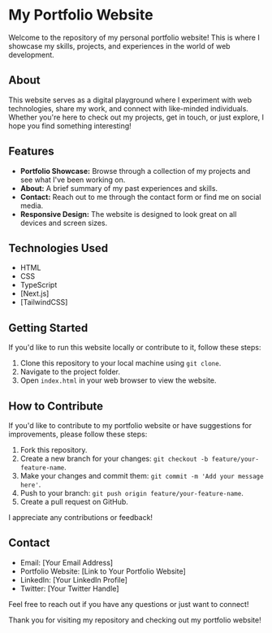 # My Portfolio Website

Welcome to the repository of my personal portfolio website! This is where I showcase my skills, projects, and experiences in the world of web development. 

## About

This website serves as a digital playground where I experiment with web technologies, share my work, and connect with like-minded individuals. Whether you're here to check out my projects, get in touch, or just explore, I hope you find something interesting!

## Features

- **Portfolio Showcase:** Browse through a collection of my projects and see what I've been working on.
- **About:** A brief summary of my past experiences and skills. 
- **Contact:** Reach out to me through the contact form or find me on social media.
- **Responsive Design:** The website is designed to look great on all devices and screen sizes.

## Technologies Used

- HTML
- CSS
- TypeScript
- [Next.js]
- [TailwindCSS]

## Getting Started

If you'd like to run this website locally or contribute to it, follow these steps:

1. Clone this repository to your local machine using `git clone`.
2. Navigate to the project folder.
3. Open `index.html` in your web browser to view the website.

## How to Contribute

If you'd like to contribute to my portfolio website or have suggestions for improvements, please follow these steps:

1. Fork this repository.
2. Create a new branch for your changes: `git checkout -b feature/your-feature-name`.
3. Make your changes and commit them: `git commit -m 'Add your message here'`.
4. Push to your branch: `git push origin feature/your-feature-name`.
5. Create a pull request on GitHub.

I appreciate any contributions or feedback!

## Contact

- Email: [Your Email Address]
- Portfolio Website: [Link to Your Portfolio Website]
- LinkedIn: [Your LinkedIn Profile]
- Twitter: [Your Twitter Handle]

Feel free to reach out if you have any questions or just want to connect!

Thank you for visiting my repository and checking out my portfolio website!
